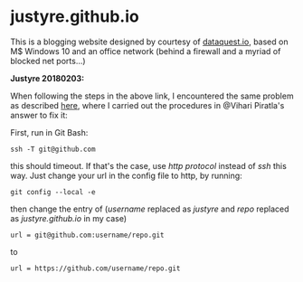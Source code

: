 # justyre.github.io

This is a blogging website designed by courtesy of [dataquest.io](https://www.dataquest.io/blog/how-to-setup-a-data-science-blog/), based on M$ Windows 10 and an office network (behind a firewall and a myriad of blocked net ports...)

**Justyre 20180203:**

When following the steps in the above link, I encountered the same problem as described [here](https://stackoverflow.com/questions/15589682/ssh-connect-to-host-github-com-port-22-connection-timed-out), 
where I carried out the procedures in @Vihari Piratla's answer to fix it:

First, run in Git Bash:

    ssh -T git@github.com
    
this should timeout. If that's the case, use *http protocol* instead of *ssh* this way. Just change your url in the config file to http, by running:
```
git config --local -e
```
then change the entry of (*username* replaced as *justyre* and *repo* replaced as *justyre.github.io* in my case)

    url = git@github.com:username/repo.git
to

    url = https://github.com/username/repo.git
